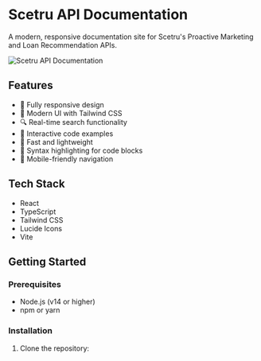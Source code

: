 # Scetru API Documentation

A modern, responsive documentation site for Scetru's Proactive Marketing and Loan Recommendation APIs.

![Scetru API Documentation](screenshot.png)

## Features

- 📱 Fully responsive design
- 🎨 Modern UI with Tailwind CSS
- 🔍 Real-time search functionality
- 📖 Interactive code examples
- 🚀 Fast and lightweight
- 🌙 Syntax highlighting for code blocks
- 📱 Mobile-friendly navigation

## Tech Stack

- React
- TypeScript
- Tailwind CSS
- Lucide Icons
- Vite

## Getting Started

### Prerequisites

- Node.js (v14 or higher)
- npm or yarn

### Installation

1. Clone the repository: 